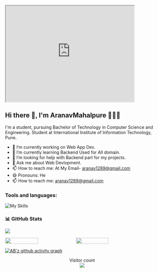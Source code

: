 <iframe width="420" height="315"
src="https://www.youtube.com/embed/tgbNymZ7vqY">
</iframe>
  
<!--**AranavMahalpure / AranavMahalpure** is a ✨ _special_ ✨ repository because its `README.md` (this file) appears on your GitHub profile.-->
## Hi there 👋, I'm AranavMahalpure 👩🏻‍💻
I'm a student, pursuing Bachelor of Technology in Computer Science and Engineering.
Student at International Institute of Information Technology, Pune.
- 🔭 I’m currently working on Web App Dev.
- 🌱 I’m currently learning Backend  Used for All domain.
- 🤔 I’m looking for help with Backend part for my projects.
- 💬 Ask me about Web Devlopment.
- 📫 How to reach me: At My Email- aranav1289@gmail.com
- 😄 Pronouns: He
- 📫 How to reach me: aranav1289@gmail.com
<h3 align="left">Tools and languages: </h3>

![My Skills](https://skillicons.dev/icons?i=html,css,js,php,c,cpp,py,)

### 📊 GitHub Stats
![](https://github-readme-stats.vercel.app/api/top-langs/?username=AranavMahalpure&theme=gotham&hide_border=false&include_all_commits=false&count_private=false&layout=compact)

<div style="display: flex; flex-direction: row;">

<img width="46%" src="https://github-readme-stats.vercel.app/api?username=Aranavmahalpure&theme=gotham&hide_border=false&include_all_commits=false&count_private=false" />

<img width="46%" src="https://github-readme-streak-stats.herokuapp.com/?user=AranavMahalpure&theme=gotham&hide_border=false" />

</div>

[![AB'z github activity graph](https://activity-graph.herokuapp.com/graph?username=AranavMahalpure&theme=gotham)](https://github.com/AranavMahalpure)

<p align="center"> 
  Visitor count<br>
  <img src="https://profile-counter.glitch.me/daweedkob/count.svg" />
</p>
